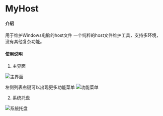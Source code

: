 # MyHost

#### 介绍
用于维护Windows电脑的host文件
一个纯粹的host文件维护工具，支持多环境，没有其他复杂功能。

#### 使用说明
1. 主界面

![主界面](https://images.gitee.com/uploads/images/2021/1103/203743_f53c682f_1588330.png "main.png")

左侧列表右键可以出现更多功能菜单
![功能菜单](https://images.gitee.com/uploads/images/2021/1103/203954_b1f2ad55_1588330.png "无标题.png")

2. 系统托盘

![系统托盘](https://images.gitee.com/uploads/images/2021/1103/203820_cdf9630a_1588330.png "status-bar.png")
